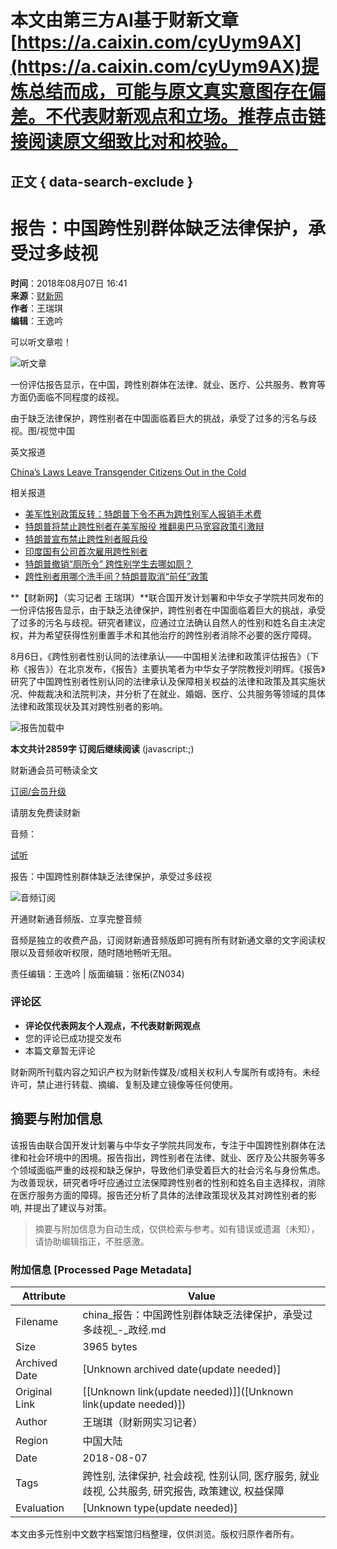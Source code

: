 # 本文由第三方AI基于财新文章[https://a.caixin.com/cyUym9AX](https://a.caixin.com/cyUym9AX)提炼总结而成，可能与原文真实意图存在偏差。不代表财新观点和立场。推荐点击链接阅读原文细致比对和校验。

## 正文 { data-search-exclude }


# 报告：中国跨性别群体缺乏法律保护，承受过多歧视

**时间**：2018年08月07日 16:41  
**来源**：[财新网](http://www.caixin.com)  
**作者**：王瑞琪  
**编辑**：王逸吟  

可以听文章啦！

![听文章](https://file.caixin.com/images/content/PC.jpg)

一份评估报告显示，在中国，跨性别群体在法律、就业、医疗、公共服务、教育等方面仍面临不同程度的歧视。

由于缺乏法律保护，跨性别者在中国面临着巨大的挑战，承受了过多的污名与歧视。图/视觉中国

英文报道

[China’s Laws Leave Transgender Citizens Out in the Cold](http://www.caixinglobal.com/2018-08-08/chinas-laws-leave-transgender-citizens-out-in-the-cold-101312989.html?sourceEntityId=101312508)

相关报道

- [美军性别政策反转：特朗普下令不再为跨性别军人报销手术费](http://international.caixin.com/2017-08-26/101136191.html?sourceEntityId=101312508)
- [特朗普将禁止跨性别者在美军服役 推翻奥巴马宽容政策引激辩](http://international.caixin.com/2017-07-28/101123225.html?sourceEntityId=101312508)
- [特朗普宣布禁止跨性别者服兵役](http://gbiz.caixin.com/2017-07-27/101122884.html?sourceEntityId=101312508)
- [印度国有公司首次雇用跨性别者](http://video.caixin.com/2017-05-16/101091095.html?sourceEntityId=101312508)
- [特朗普撤销“厕所令” 跨性别学生去哪如厕？](http://international.caixin.com/2017-02-23/101058518.html?sourceEntityId=101312508)
- [跨性别者用哪个洗手间？特朗普取消“前任”政策](http://video.caixin.com/2017-02-23/101058409.html?sourceEntityId=101312508)

**【财新网】（实习记者 王瑞琪）**联合国开发计划署和中华女子学院共同发布的一份评估报告显示，由于缺乏法律保护，跨性别者在中国面临着巨大的挑战，承受了过多的污名与歧视。研究者建议，应通过立法确认自然人的性别和姓名自主决定权，并为希望获得性别重置手术和其他治疗的跨性别者消除不必要的医疗障碍。

8月6日，《跨性别者性别认同的法律承认——中国相关法律和政策评估报告》（下称《报告》）在北京发布，《报告》主要执笔者为中华女子学院教授刘明辉。《报告》研究了中国跨性别者性别认同的法律承认及保障相关权益的法律和政策及其实施状况、仲裁裁决和法院判决，并分析了在就业、婚姻、医疗、公共服务等领域的具体法律和政策现状及其对跨性别者的影响。

![报告加载中](https://file.caixin.com/file/content/images/loading.gif) 

**本文共计2859字 订阅后继续阅读** (javascript:;)

财新通会员可畅读全文

[订阅/会员升级](javascript:;)

请朋友免费读财新

音频：

[试听](https://file.caixin.com/pkg/cx-pay-layer/img/x.svg)

报告：中国跨性别群体缺乏法律保护，承受过多歧视

![音频订阅](https://file.caixin.com/pkg/cx-pay-layer/img/x.svg)

开通财新通音频版、立享完整音频

音频是独立的收费产品，订阅财新通音频版即可拥有所有财新通文章的文字阅读权限以及音频收听权限，随时随地畅听无阻。

责任编辑：王逸吟 | 版面编辑：张柘(ZN034)

### 评论区
- **评论仅代表网友个人观点，不代表财新网观点**
- 您的评论已成功提交发布  
- 本篇文章暂无评论  

财新网所刊载内容之知识产权为财新传媒及/或相关权利人专属所有或持有。未经许可，禁止进行转载、摘编、复制及建立镜像等任何使用。
<!-- tcd_original_link https://china.caixin.com/2018-08-07/101312508.html -->


## 摘要与附加信息

<!-- tcd_abstract -->
该报告由联合国开发计划署与中华女子学院共同发布，专注于中国跨性别群体在法律和社会环境中的困境。报告指出，跨性别者在法律、就业、医疗及公共服务等多个领域面临严重的歧视和缺乏保护，导致他们承受着巨大的社会污名与身份焦虑。为改善现状，研究者呼吁应通过立法保障跨性别者的性别和姓名自主选择权，消除在医疗服务方面的障碍。报告还分析了具体的法律政策现状及其对跨性别者的影响, 并提出了建议与对策。
<!-- tcd_abstract_end -->

> 摘要与附加信息为自动生成，仅供检索与参考。如有错误或遗漏（未知），请协助编辑指正，不胜感激。

### 附加信息 [Processed Page Metadata]

| Attribute       | Value                                  |
|-----------------|----------------------------------------|
| Filename        | china_报告：中国跨性别群体缺乏法律保护，承受过多歧视_-_政经.md                             |
| Size            | 3965 bytes                           |
| Archived Date   | [Unknown archived date(update needed)]                             |
| Original Link   | [[Unknown link(update needed)]]([Unknown link(update needed)])                       |
| Author          | 王瑞琪（财新网实习记者）                               |
| Region          | 中国大陆                               |
| Date            | 2018-08-07                                 |
| Tags            | 跨性别, 法律保护, 社会歧视, 性别认同, 医疗服务, 就业歧视, 公共服务, 研究报告, 政策建议, 权益保障                                 |
| Evaluation            | [Unknown type(update needed)]                                 |
<!-- tcd_table_end -->

本文由多元性别中文数字档案馆归档整理，仅供浏览。版权归原作者所有。
